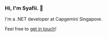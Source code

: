 ### Hi, I'm Syafii. 👋

I'm a .NET developer at Capgemini Singapore.

Feel free to <a href="mailto:syafii.g@gmail.com">get in touch</a>!
